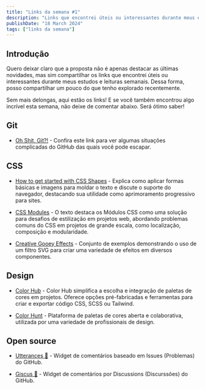 ```yaml
---
title: "Links da semana #1"
description: "Links que encontrei úteis ou interessantes durante meus estudos e leituras semanais."
publishDate: "18 March 2024"
tags: ["links da semana"]
---
```


## Introdução

Quero deixar claro que a proposta não é apenas destacar as últimas novidades, mas sim compartilhar os links que encontrei úteis ou interessantes durante meus estudos e leituras semanais. Dessa forma, posso compartilhar um pouco do que tenho explorado recentemente.

Sem mais delongas, aqui estão os links! E se você também encontrou algo incrível esta semana, não deixe de comentar abaixo. Será ótimo saber!

## Git

- [Oh Shit, Git?!](https://ohshitgit.com/pt_br/swears/) - Confira este link para ver algumas situações complicadas do GitHub das quais você pode escapar.

## CSS

- [How to get started with CSS Shapes](https://webdesignerdepot.com/2015/03/how-to-get-started-with-css-shapes/) - Explica como aplicar formas básicas e imagens para moldar o texto e discute o suporte do navegador, destacando sua utilidade como aprimoramento progressivo para sites.

- [CSS Modules](https://glenmaddern.com/articles/css-modules) - O texto destaca os Módulos CSS como uma solução para desafios de estilização em projetos web, abordando problemas comuns do CSS em projetos de grande escala, como localização, composição e modularidade.

- [Creative Gooey Effects](https://tympanus.net/codrops/2015/03/10/creative-gooey-effects/) - Conjunto de exemplos demonstrando o uso de um filtro SVG para criar uma variedade de efeitos em diversos componentes.

## Design

- [Color Hub](https://www.colorhub.app/browse) - Color Hub simplifica a escolha e integração de paletas de cores em projetos. Oferece opções pré-fabricadas e ferramentas para criar e exportar código CSS, SCSS ou Tailwind.

- [Color Hunt](https://colorhunt.co/) - Plataforma de paletas de cores aberta e colaborativa, utilizada por uma variedade de profissionais de design.

## Open source

- [Utterances 🔮](https://utteranc.es/) - Widget de comentários baseado em Issues (Problemas) do GitHub.

- [Giscus 💎](https://giscus.app/pt) - Widget de comentários por Discussions (Discurssões) do GitHub.
